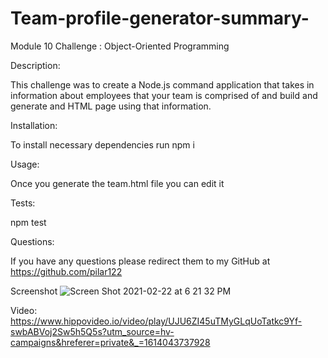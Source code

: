 # Team-profile-generator-summary-

Module 10 Challenge : Object-Oriented Programming

Description: 

This challenge was to create a Node.js command application that takes in information about employees that your team is comprised of and build and generate and HTML page using that information.

Installation:

To install necessary dependencies run npm i

Usage:

Once you generate the team.html file you can edit it 

Tests:

npm test

Questions:

If you have any questions please redirect them to my GitHub at https://github.com/pilar122 

Screenshot
![Screen Shot 2021-02-22 at 6 21 32 PM](https://user-images.githubusercontent.com/71223784/108791476-6650f000-753c-11eb-8525-ed6950758095.png)

Video: https://www.hippovideo.io/video/play/UJU6ZI45uTMyGLqUoTatkc9Yf-swbABVoj2Sw5h5Q5s?utm_source=hv-campaigns&hreferer=private&_=1614043737928
